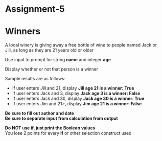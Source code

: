 # Assignment-5


<h1>Winners</h1>

<p>A local winery is giving away a free bottle of wine to people named Jack or Jill, as long as they are 21 years old or older</p>

<p>Use input to prompt for string <b>name</b> and integer <b>age</b></p>

<p>Display whether or not that person is a winner</p>

<p>Sample results are as follows:</p>
<ul>
    <li>if user enters Jill and 21, display <b>Jill age 21 is a winner: True</b></li>
    <li>If user enters Jack and 3, display <b>Jack age 3 is a winner: False</b></li>
    <li>If user enters Jack and 30, display <b>Jack age 30 is a winner: True</b></li>
    <li>If user enters Jim and 21>, display <b>Jim age 21 is a winner: False</b></li>
</ul>

<p><b>Be sure to fill out author and date<br>
    Be sure to separate input from calculation from output</b></p>

<p><b>Do NOT use if, just print the Boolean values</b><br>
    You lose 2 points for every <b>if</b> or other selection construct used</p>
<br>

